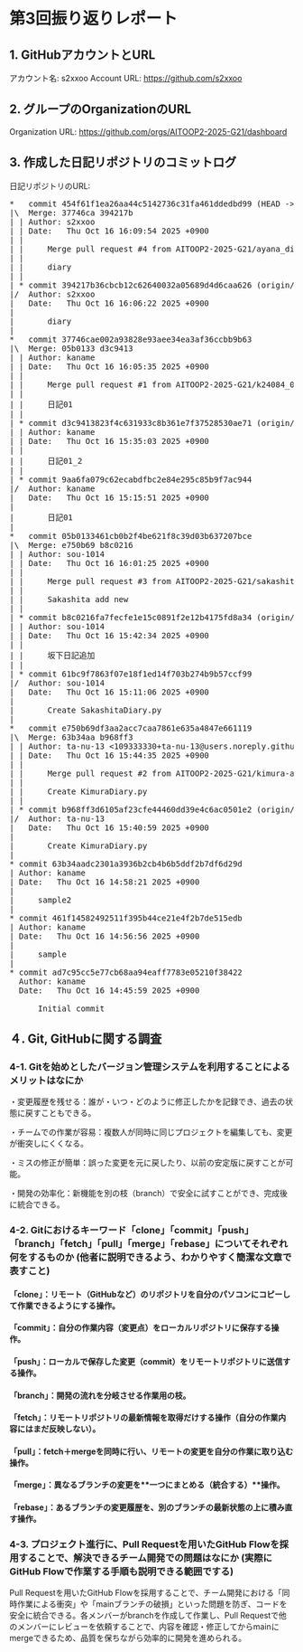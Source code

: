# 第3回振り返りレポート

## 1. GitHubアカウントとURL

アカウント名: s2xxoo
Account URL: https://github.com/s2xxoo

## 2. グループのOrganizationのURL

Organization URL: https://github.com/orgs/AITOOP2-2025-G21/dashboard

## 3. 作成した日記リポジトリのコミットログ

日記リポジトリのURL: 

<pre>
*   commit 454f61f1ea26aa44c5142736c31fa461ddedbd99 (HEAD -> main, origin/main, origin/HEAD)
|\  Merge: 37746ca 394217b
| | Author: s2xxoo <k24034kk@aitech.ac.jp>
| | Date:   Thu Oct 16 16:09:54 2025 +0900
| | 
| |     Merge pull request #4 from AITOOP2-2025-G21/ayana_diary
| |     
| |     diary
| | 
| * commit 394217b36cbcb12c62640032a05689d4d6caa626 (origin/ayana_diary, ayana_diary)
|/  Author: s2xxoo <k24034kk@aitech.ac.jp>
|   Date:   Thu Oct 16 16:06:22 2025 +0900
|   
|       diary
|   
*   commit 37746cae002a93828e93aee34ea3af36ccbb9b63
|\  Merge: 05b0133 d3c9413
| | Author: kaname <osoranokumokana6@gmail.com>
| | Date:   Thu Oct 16 16:05:35 2025 +0900
| | 
| |     Merge pull request #1 from AITOOP2-2025-G21/k24084_01
| |     
| |     日記01
| | 
| * commit d3c9413823f4c631933c8b361e7f37528530ae71 (origin/k24084_01)
| | Author: kaname <osoranokumokana6@gmail.com>
| | Date:   Thu Oct 16 15:35:03 2025 +0900
| | 
| |     日記01_2
| | 
| * commit 9aa6fa079c62ecabdfbc2e84e295c85b9f7ac944
|/  Author: kaname <osoranokumokana6@gmail.com>
|   Date:   Thu Oct 16 15:15:51 2025 +0900
|   
|       日記01
|   
*   commit 05b0133461cb0b2f4be621f8c39d03b637207bce
|\  Merge: e750b69 b8c0216
| | Author: sou-1014 <somasoma.1014@gmail.com>
| | Date:   Thu Oct 16 16:01:25 2025 +0900
| | 
| |     Merge pull request #3 from AITOOP2-2025-G21/sakashita-add-new
| |     
| |     Sakashita add new
| | 
| * commit b8c0216fa7fecfe1e15c0891f2e12b4175fd8a34 (origin/sakashita-add-new)
| | Author: sou-1014 <somasoma.1014@gmail.com>
| | Date:   Thu Oct 16 15:42:34 2025 +0900
| | 
| |     坂下日記追加
| | 
| * commit 61bc9f7863f07e18f1ed14f703b274b9b57ccf99
|/  Author: sou-1014 <somasoma.1014@gmail.com>
|   Date:   Thu Oct 16 15:11:06 2025 +0900
|   
|       Create SakashitaDiary.py
|   
*   commit e750b69df3aa2acc7caa7861e635a4847e661119
|\  Merge: 63b34aa b968ff3
| | Author: ta-nu-13 <109333330+ta-nu-13@users.noreply.github.com>
| | Date:   Thu Oct 16 15:44:35 2025 +0900
| | 
| |     Merge pull request #2 from AITOOP2-2025-G21/kimura-add-new
| |     
| |     Create KimuraDiary.py
| | 
| * commit b968ff3d6105af23cfe44460dd39e4c6ac0501e2 (origin/kimura-add-new)
|/  Author: ta-nu-13 <yuuuuuuuuuuka_718@au.com>
|   Date:   Thu Oct 16 15:40:59 2025 +0900
|   
|       Create KimuraDiary.py
| 
* commit 63b34aadc2301a3936b2cb4b6b5ddf2b7df6d29d
| Author: kaname <osoranokumokana6@gmail.com>
| Date:   Thu Oct 16 14:58:21 2025 +0900
| 
|     sample2
| 
* commit 461f14582492511f395b44ce21e4f2b7de515edb
| Author: kaname <osoranokumokana6@gmail.com>
| Date:   Thu Oct 16 14:56:56 2025 +0900
| 
|     sample
| 
* commit ad7c95cc5e77cb68aa94eaff7783e05210f38422
  Author: kaname <osoranokumokana6@gmail.com>
  Date:   Thu Oct 16 14:45:59 2025 +0900
  
      Initial commit
</pre>


## ４. Git, GitHubに関する調査
### 4-1. Gitを始めとしたバージョン管理システムを利用することによるメリットはなにか
・変更履歴を残せる：誰が・いつ・どのように修正したかを記録でき、過去の状態に戻すこともできる。

・チームでの作業が容易：複数人が同時に同じプロジェクトを編集しても、変更が衝突しにくくなる。

・ミスの修正が簡単：誤った変更を元に戻したり、以前の安定版に戻すことが可能。

・開発の効率化：新機能を別の枝（branch）で安全に試すことができ、完成後に統合できる。


### 4-2. Gitにおけるキーワード「clone」「commit」「push」「branch」「fetch」「pull」「merge」「rebase」についてそれぞれ何をするものか (他者に説明できるよう、わかりやすく簡潔な文章で表すこと)
#### 「clone」：リモート（GitHubなど）のリポジトリを自分のパソコンにコピーして作業できるようにする操作。


#### 「commit」：自分の作業内容（変更点）をローカルリポジトリに保存する操作。


#### 「push」：ローカルで保存した変更（commit）をリモートリポジトリに送信する操作。


#### 「branch」：開発の流れを分岐させる作業用の枝。


#### 「fetch」：リモートリポジトリの最新情報を取得だけする操作（自分の作業内容にはまだ反映しない）。


#### 「pull」：fetch＋mergeを同時に行い、リモートの変更を自分の作業に取り込む操作。


#### 「merge」：異なるブランチの変更を**一つにまとめる（統合する）**操作。


#### 「rebase」：あるブランチの変更履歴を、別のブランチの最新状態の上に積み直す操作。


### 4-3. プロジェクト進行に、Pull Requestを用いたGitHub Flowを採用することで、解決できるチーム開発での問題はなにか (実際にGitHub Flowで作業する手順も説明できる範囲でする)
Pull Requestを用いたGitHub Flowを採用することで、チーム開発における「同時作業による衝突」や「mainブランチの破損」といった問題を防ぎ、コードを安全に統合できる。各メンバーがbranchを作成して作業し、Pull Requestで他のメンバーにレビューを依頼することで、内容を確認・修正してからmainにmergeできるため、品質を保ちながら効率的に開発を進められる。